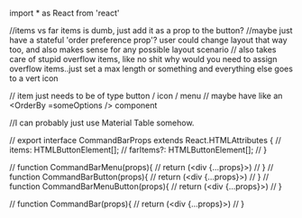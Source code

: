 

import * as React from 'react'


//items vs far items is dumb, just add it as a prop to the button?
//maybe just have a stateful 'order preference prop'? user could change layout that way too, and also makes sense for any possible layout scenario
// also takes care of stupid overflow items, like no shit why would you need to assign overflow items..just set a max length or something and everything else goes to a vert icon

// item just needs to be of type button / icon / menu
// maybe have like an <OrderBy =someOptions /> component

//I can probably just use Material Table somehow.

// export interface CommandBarProps extends React.HTMLAttributes<HTMLDivElement> {
//     items: HTMLButtonElement[];
//     farItems?: HTMLButtonElement[];
// }

// function CommandBarMenu(props){
//     return (<div {...props}></div>)
// }
// function CommandBarButton(props){
//     return (<div {...props}></div>)
// }
// function CommandBarMenuButton(props){
//     return (<div {...props}></div>)
// }

// function CommandBar(props){
//     return (<div {...props}></div>)
// }